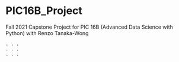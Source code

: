 # PIC16B_Project
Fall 2021 Capstone Project for PIC 16B (Advanced Data Science with Python) with Renzo Tanaka-Wong

```
. . .
. . .
. . .
```

